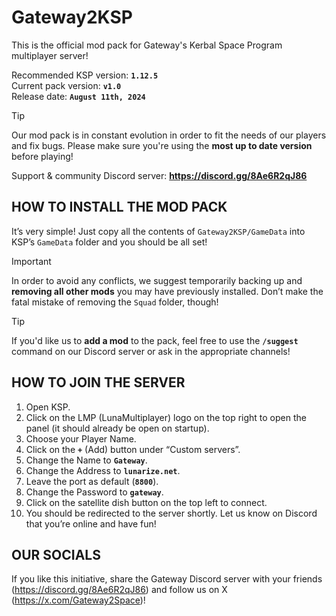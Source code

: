 # Gateway2KSP
This is the official mod pack for Gateway's Kerbal Space Program multiplayer server!

Recommended KSP version: **`1.12.5`**<br>
Current pack version: **`v1.0`**<br>
Release date: **`August 11th, 2024`**<br>
> [!TIP]
> Our mod pack is in constant evolution in order to fit the needs of our players and fix bugs. Please make sure you're using the **most up to date version** before playing!<br>

Support & community Discord server: **https://discord.gg/8Ae6R2qJ86**

## HOW TO INSTALL THE MOD PACK

It’s very simple! Just copy all the contents of `Gateway2KSP/GameData` into KSP’s `GameData` folder and you should be all set!

> [!IMPORTANT]
> In order to avoid any conflicts, we suggest temporarily backing up and **removing all other mods** you may have previously installed. Don’t make the fatal mistake of removing the `Squad` folder, though!<br>


> [!TIP]
> If you'd like us to **add a mod** to the pack, feel free to use the **`/suggest`** command on our Discord server or ask in the appropriate channels!

## HOW TO JOIN THE SERVER

1) Open KSP.
2) Click on the LMP (LunaMultiplayer) logo on the top right to open the panel (it should already be open on startup).
3) Choose your Player Name.
4) Click on the **`+`** (Add) button under “Custom servers”.
5) Change the Name to **`Gateway`**.
6) Change the Address to **`lunarize.net`**.
7) Leave the port as default (**`8800`**).
8) Change the Password to **`gateway`**.
9) Click on the satellite dish button on the top left to connect.
10) You should be redirected to the server shortly. Let us know on Discord that you’re online and have fun!

## OUR SOCIALS

If you like this initiative, share the Gateway Discord server with your friends (https://discord.gg/8Ae6R2qJ86) and follow us on X (https://x.com/Gateway2Space)!
